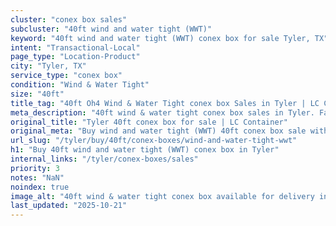 ```yaml
---
cluster: "conex box sales"
subcluster: "40ft wind and water tight (WWT)"
keyword: "40ft wind and water tight (WWT) conex box for sale Tyler, TX"
intent: "Transactional-Local"
page_type: "Location-Product"
city: "Tyler, TX"
service_type: "conex box"
condition: "Wind & Water Tight"
size: "40ft"
title_tag: "40ft Oh4 Wind & Water Tight conex box Sales in Tyler | LC Container"
meta_description: "40ft wind & water tight conex box sales in Tyler. Fast delivery, competitive pricing. Serving conex boxes area. Quote ID: N9P. Call (214) 524-4168 for your free quote today."
original_title: "Tyler 40ft conex box for sale | LC Container"
original_meta: "Buy wind and water tight (WWT) 40ft conex box sale with local delivery in Tyler, TX. LC Container — local Since 2003. Request a fast quote today."
url_slug: "/tyler/buy/40ft/conex-boxes/wind-and-water-tight-wwt"
h1: "Buy 40ft wind and water tight (WWT) conex box in Tyler"
internal_links: "/tyler/conex-boxes/sales"
priority: 3
notes: "NaN"
noindex: true
image_alt: "40ft wind & water tight conex box available for delivery in Tyler"
last_updated: "2025-10-21"
---
```


<!-- TODO: Add unique city/inventory copy, images, and internal links here. -->
